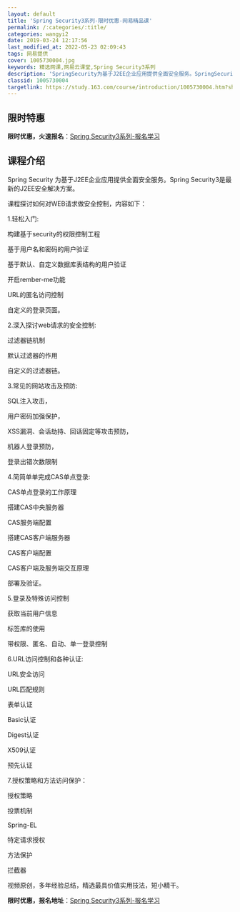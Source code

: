 ```yaml
---
layout: default
title: 'Spring Security3系列-限时优惠-网易精品课'
permalink: /:categories/:title/
categories: wangyi2
date: 2019-03-24 12:17:56
last_modified_at: 2022-05-23 02:09:43
tags: 网易提供
cover: 1005730004.jpg
keywords: 精选网课,网易云课堂,Spring Security3系列
description: 'SpringSecurity为基于J2EE企业应用提供全面安全服务。SpringSecurity3是最新的J2EE安全解'
classid: 1005730004
targetlink: https://study.163.com/course/introduction/1005730004.htm?share=1&shareId=1025206652&utm_campaign=share&utm_medium=iphoneShare&utm_source=&utm_u=1025206652
---
```


## 限时特惠

**限时优惠，火速报名**：[Spring Security3系列-报名学习](https://study.163.com/course/introduction/1005730004.htm?share=1&shareId=1025206652&utm_campaign=share&utm_medium=iphoneShare&utm_source=&utm_u=1025206652)

## 课程介绍

Spring Security 为基于J2EE企业应用提供全面安全服务。Spring Security3是最新的J2EE安全解决方案。

 

课程探讨如何对WEB请求做安全控制，内容如下：

1.轻松入门:

构建基于security的权限控制工程

基于用户名和密码的用户验证

基于默认、自定义数据库表结构的用户验证

开启rember-me功能

URL的匿名访问控制

自定义的登录页面。

 

2.深入探讨web请求的安全控制:

过滤器链机制

默认过滤器的作用

自定义的过滤器链。



3.常见的网站攻击及预防:

SQL注入攻击，

用户密码加强保护，

XSS漏洞、会话劫持、回话固定等攻击预防，

机器人登录预防，

登录出错次数限制



4.简简单单完成CAS单点登录:

CAS单点登录的工作原理

搭建CAS中央服务器

CAS服务端配置

搭建CAS客户端服务器

CAS客户端配置

CAS客户端及服务端交互原理

部署及验证。



5.登录及特殊访问控制

获取当前用户信息

标签库的使用

带权限、匿名、自动、单一登录控制



6.URL访问控制和各种认证:

URL安全访问

URL匹配规则

表单认证

Basic认证

Digest认证

X509认证

预先认证



7.授权策略和方法访问保护：

授权策略

投票机制

Spring-EL

特定请求授权

方法保护

拦截器



视频原创，多年经验总结，精选最具价值实用技法，短小精干。

**限时优惠，报名地址**：[Spring Security3系列-报名学习](https://study.163.com/course/introduction/1005730004.htm?share=1&shareId=1025206652&utm_campaign=share&utm_medium=iphoneShare&utm_source=&utm_u=1025206652)

